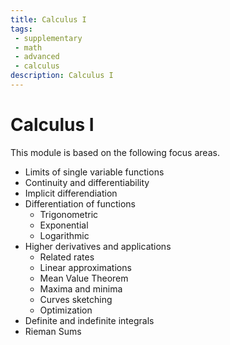 ```yaml
---
title: Calculus I
tags: 
 - supplementary
 - math
 - advanced
 - calculus
description: Calculus I
---
```


# Calculus I

This module is based on the following focus areas.
- Limits of single variable functions
- Continuity and differentiability
- Implicit differendiation
- Differentiation of functions
    - Trigonometric
    - Exponential
    - Logarithmic
- Higher derivatives and applications
    - Related rates
    - Linear approximations
    - Mean Value Theorem
    - Maxima and minima
    - Curves sketching
    - Optimization
- Definite and indefinite integrals
- Rieman Sums 